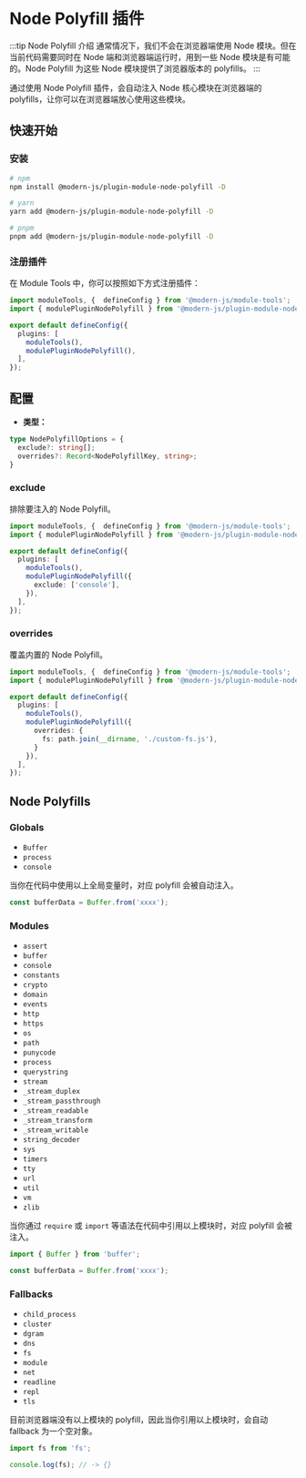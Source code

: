 # Node Polyfill 插件

:::tip Node Polyfill 介绍
通常情况下，我们不会在浏览器端使用 Node 模块。但在当前代码需要同时在 Node 端和浏览器端运行时，用到一些 Node 模块是有可能的。Node Polyfill 为这些 Node 模块提供了浏览器版本的 polyfills。
:::

通过使用 Node Polyfill 插件，会自动注入 Node 核心模块在浏览器端的 polyfills，让你可以在浏览器端放心使用这些模块。

## 快速开始

### 安装

```bash
# npm
npm install @modern-js/plugin-module-node-polyfill -D

# yarn
yarn add @modern-js/plugin-module-node-polyfill -D

# pnpm
pnpm add @modern-js/plugin-module-node-polyfill -D
```

### 注册插件

在 Module Tools 中，你可以按照如下方式注册插件：

```ts
import moduleTools, {  defineConfig } from '@modern-js/module-tools';
import { modulePluginNodePolyfill } from '@modern-js/plugin-module-node-polyfill';

export default defineConfig({
  plugins: [
    moduleTools(),
    modulePluginNodePolyfill(),
  ],
});
```

## 配置

* **类型：**

```ts
type NodePolyfillOptions = {
  exclude?: string[];
  overrides?: Record<NodePolyfillKey, string>;
}
```

### exclude

排除要注入的 Node Polyfill。

``` ts focus=7:9
import moduleTools, {  defineConfig } from '@modern-js/module-tools';
import { modulePluginNodePolyfill } from '@modern-js/plugin-module-node-polyfill';

export default defineConfig({
  plugins: [
    moduleTools(),
    modulePluginNodePolyfill({
      exclude: ['console'],
    }),
  ],
});
```

### overrides

覆盖内置的 Node Polyfill。

``` ts focus=7:9
import moduleTools, {  defineConfig } from '@modern-js/module-tools';
import { modulePluginNodePolyfill } from '@modern-js/plugin-module-node-polyfill';

export default defineConfig({
  plugins: [
    moduleTools(),
    modulePluginNodePolyfill({
      overrides: {
        fs: path.join(__dirname, './custom-fs.js'),
      }
    }),
  ],
});
```

## Node Polyfills

### Globals

* `Buffer`
* `process`
* `console`

当你在代码中使用以上全局变量时，对应 polyfill 会被自动注入。

```ts
const bufferData = Buffer.from('xxxx');
```

### Modules

* `assert`
* `buffer`
* `console`
* `constants`
* `crypto`
* `domain`
* `events`
* `http`
* `https`
* `os`
* `path`
* `punycode`
* `process`
* `querystring`
* `stream`
* `_stream_duplex`
* `_stream_passthrough`
* `_stream_readable`
* `_stream_transform`
* `_stream_writable`
* `string_decoder`
* `sys`
* `timers`
* `tty`
* `url`
* `util`
* `vm`
* `zlib`

当你通过 `require` 或 `import` 等语法在代码中引用以上模块时，对应 polyfill 会被注入。

```ts
import { Buffer } from 'buffer';

const bufferData = Buffer.from('xxxx');
```

### Fallbacks

* `child_process`
* `cluster`
* `dgram`
* `dns`
* `fs`
* `module`
* `net`
* `readline`
* `repl`
* `tls`

目前浏览器端没有以上模块的 polyfill，因此当你引用以上模块时，会自动 fallback 为一个空对象。

```ts
import fs from 'fs';

console.log(fs); // -> {}
```
